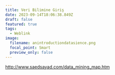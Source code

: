 ```yaml
---
title: Veri Bilimine Giriş
date: 2023-09-14T18:06:38.849Z
draft: false
featured: true
tags:
  - Weblink
image:
  filename: anintroductiondatasience.png
  focal_point: Smart
  preview_only: false
---
```

<http://www.saedsayad.com/data_mining_map.htm>

